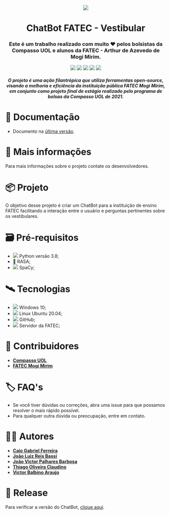 <p align="center"><img src = "https://blog.brq.com/wp-content/uploads/2020/10/1.png"></p>

<h1 align="center">ChatBot FATEC - Vestibular</h1>

<h3 align="center">
Este é um trabalho realizado com muito ❤️ pelos bolsistas da Compasso UOL e alunos da FATEC - Arthur de Azevedo de Mogi Mirim.
</h3>

<p align="center">
<img src = https://img.shields.io/badge/RASA-Chatbot-blueviolet>
<img src = https://img.shields.io/badge/NLP-Machine%20learning-blue>
<img src = https://img.shields.io/badge/SpaCy-PT--BR-red>
<img src = https://img.shields.io/badge/Inteligência_Artificial-Tecnologia-yellow>
<img src = https://img.shields.io/badge/Python-Linguagem%20-brightgreen>
</p>

<h4 align="center">
  <i>
    O projeto é uma ação filantrópica que utiliza ferramentas open-source, visando a melhoria e eficiência da instituição pública FATEC Mogi Mirim, em conjunto como projeto final de estágio realizado pelo programa de bolsas da Compasso UOL de 2021.
  </i>
</h4>


# 📖 Documentação
- Documento na [última versão](https://github.com/vicpb/rasa-chatbot-sample/blob/main/Documenta%C3%A7%C3%A3o%20do%20ChatBot.pdf).

# 💬 Mais informações

Para mais informações sobre o projeto contate os desenvolvedores.

# 📦 Projeto
O objetivo desse projeto é criar um ChatBot para a instituição de ensino FATEC facilitando a interação entre o usuário e perguntas pertinentes sobre os vestibulares. 

# 🗃 Pré-requisitos
- <img src="https://img.icons8.com/color/16/000000/python.png"/> Python versão 3.8;
- 🤖 RASA;
- <img src="https://img.icons8.com/color/16/000000/agree-.png"/> SpaCy; 

# 🛰 Tecnologias
- <img src="https://img.icons8.com/color/16/000000/windows-client.png"/> Windows 10;
- <img src="https://img.icons8.com/color/16/000000/linux.png"/> Linux Ubuntu 20.04;
- <img src="https://img.icons8.com/ios-filled/16/000000/github.png"/> GitHub;
- <img src="https://img.icons8.com/ios/16/000000/server.png"/> Servidor da FATEC;

# 🎒 Contribuidores

- <b>[Compasso UOL](https://compassouol.com/)</b>
- <b>[FATEC Mogi Mirim](http://fatecmm.edu.br/)</b>

# 🏷 FAQ's

- Se você tiver dúvidas ou correções, abra uma issue para que possamos resolver o mais rápido possível.
- Para qualquer outra dúvida ou preocupação, entre em contato.

# 👨‍💻 Autores
- <b>[Caio Gabriel Ferreira](https://www.linkedin.com/in/caio-gferreira/)</b>
- <b>[João Luiz Reis Bassi](https://www.linkedin.com/in/joão-bassi-6921821b1/)</b>
- <b>[João Victor Palhares Barbosa](https://www.linkedin.com/in/vicpb/)</b>
- <b>[Thiago Oliveira Claudino](https://www.linkedin.com/in/thiago-oliveira-271901100/)</b>
- <b>[Victor Balbino Araujo](https://www.linkedin.com/in/victor-balbino-156b81208/)</b>

# 🛒 Release

Para verificar a versão do ChatBot, [clique aqui](https://github.com/vicpb/rasa-chatbot-sample/releases).
